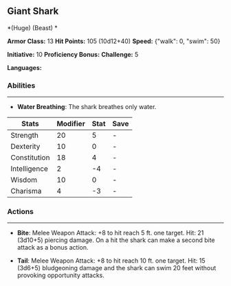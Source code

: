 ## Giant Shark
*(Huge) (Beast) *

**Armor Class:** 13
**Hit Points:** 105 (10d12+40)
**Speed:** {"walk": 0, "swim": 50}

**Initiative:** 10
**Proficiency Bonus:**
**Challenge:** 5

**Languages:** 

### Abilities
 --- 
- **Water Breathing**: The shark breathes only water.



| Stats | Modifier | Stat | Save
| ---- | ---- | ---- | ---- |
| Strength | 20 | 5 | - |
| Dexterity | 10 | 0 | - |
| Constitution | 18 | 4 | - |
| Intelligence | 2 | -4 | - |
| Wisdom | 10 | 0 | - |
| Charisma | 4 | -3 | - |

### Actions
 --- 
- **Bite**: Melee Weapon Attack: +8 to hit  reach 5 ft.  one target. Hit: 21 (3d10+5) piercing damage. On a hit  the shark can make a second bite attack as a bonus action.

- **Tail**: Melee Weapon Attack: +8 to hit  reach 10 ft.  one target. Hit: 15 (3d6+5) bludgeoning damage  and the shark can swim 20 feet without provoking opportunity attacks.

